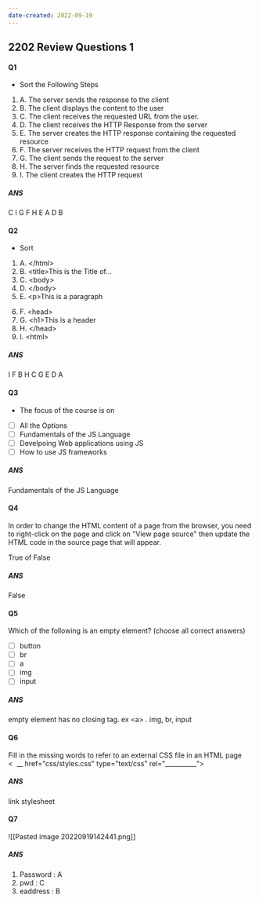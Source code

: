 ```yaml
---
date-created: 2022-09-19
---
```


## 2202 Review Questions 1
#### Q1
- Sort the Following Steps
1.  A. The server sends the response to the client
2.  B. The client displays the content to the user
3.  C. The client receives the requested URL from the user.
4.  D. The client receives the HTTP Response from the server
5.  E. The server creates the HTTP response containing the requested resource
6.  F. The server receives the HTTP request from the client
7.  G. The client sends the request to the server
8.  H. The server finds the requested resource
9.  I. The client creates the HTTP request

##### ANS
C I G F H E A D B

#### Q2
- Sort
1.  A. \</html>
2.  B. \<title>This is the Title of...</title>
3.  C. \<body>
4.  D. \</body>
5.  E. \<p>This is a paragraph</p>
6.  F. \<head>
7.  G. \<h1>This is a header</h1>
8.  H. \</head>
9.  I. \<html>

##### ANS
I F B H C G E D A

#### Q3
- The focus of the course is on
- [ ] All the Options
- [ ] Fundamentals of the JS Language
- [ ] Develpoing Web applications using JS
- [ ] How to use JS frameworks

##### ANS
Fundamentals of the JS Language

#### Q4
In order to change the HTML content of a page from the browser, you need to right-click on the page and click on "View page source" then update the HTML code in the source page that will appear.

True of False

##### ANS
False

#### Q5
Which of the following is an empty element? (choose all correct answers)
- [ ] button
- [ ] br
- [ ] a
- [ ] img
- [ ] input

##### ANS
empty element has no closing tag. ex \<a> </a> . img, br, input

#### Q6
Fill in the missing words to refer to an external CSS file in an HTML page  
<  __ href="css/styles.css" type="text/css" rel="\_\_\_\_\_\_\_\_\_\_">

##### ANS
link      stylesheet

#### Q7
![[Pasted image 20220919142441.png]]
##### ANS
1. Password : A
2. pwd : C
3. eaddress : B